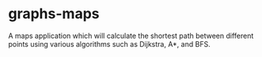 # graphs-maps
A maps application which will calculate the shortest path between different points using various algorithms such as Dijkstra, A*, and BFS.
